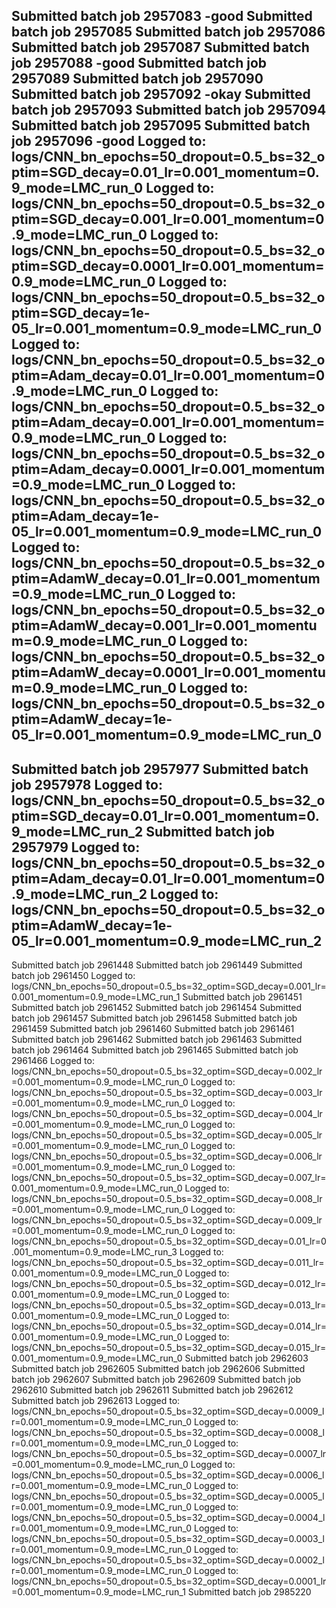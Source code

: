 Submitted batch job 2957083 -good
Submitted batch job 2957085
Submitted batch job 2957086
Submitted batch job 2957087
Submitted batch job 2957088 -good
Submitted batch job 2957089
Submitted batch job 2957090
Submitted batch job 2957092 -okay
Submitted batch job 2957093
Submitted batch job 2957094
Submitted batch job 2957095
Submitted batch job 2957096 -good
Logged to: logs/CNN_bn_epochs=50_dropout=0.5_bs=32_optim=SGD_decay=0.01_lr=0.001_momentum=0.9_mode=LMC_run_0
Logged to: logs/CNN_bn_epochs=50_dropout=0.5_bs=32_optim=SGD_decay=0.001_lr=0.001_momentum=0.9_mode=LMC_run_0
Logged to: logs/CNN_bn_epochs=50_dropout=0.5_bs=32_optim=SGD_decay=0.0001_lr=0.001_momentum=0.9_mode=LMC_run_0
Logged to: logs/CNN_bn_epochs=50_dropout=0.5_bs=32_optim=SGD_decay=1e-05_lr=0.001_momentum=0.9_mode=LMC_run_0
Logged to: logs/CNN_bn_epochs=50_dropout=0.5_bs=32_optim=Adam_decay=0.01_lr=0.001_momentum=0.9_mode=LMC_run_0
Logged to: logs/CNN_bn_epochs=50_dropout=0.5_bs=32_optim=Adam_decay=0.001_lr=0.001_momentum=0.9_mode=LMC_run_0
Logged to: logs/CNN_bn_epochs=50_dropout=0.5_bs=32_optim=Adam_decay=0.0001_lr=0.001_momentum=0.9_mode=LMC_run_0
Logged to: logs/CNN_bn_epochs=50_dropout=0.5_bs=32_optim=Adam_decay=1e-05_lr=0.001_momentum=0.9_mode=LMC_run_0
Logged to: logs/CNN_bn_epochs=50_dropout=0.5_bs=32_optim=AdamW_decay=0.01_lr=0.001_momentum=0.9_mode=LMC_run_0
Logged to: logs/CNN_bn_epochs=50_dropout=0.5_bs=32_optim=AdamW_decay=0.001_lr=0.001_momentum=0.9_mode=LMC_run_0
Logged to: logs/CNN_bn_epochs=50_dropout=0.5_bs=32_optim=AdamW_decay=0.0001_lr=0.001_momentum=0.9_mode=LMC_run_0
Logged to: logs/CNN_bn_epochs=50_dropout=0.5_bs=32_optim=AdamW_decay=1e-05_lr=0.001_momentum=0.9_mode=LMC_run_0
------------------------------------------------------------------------------------------
Submitted batch job 2957977
Submitted batch job 2957978
Logged to: logs/CNN_bn_epochs=50_dropout=0.5_bs=32_optim=SGD_decay=0.01_lr=0.001_momentum=0.9_mode=LMC_run_2
Submitted batch job 2957979
Logged to: logs/CNN_bn_epochs=50_dropout=0.5_bs=32_optim=Adam_decay=0.01_lr=0.001_momentum=0.9_mode=LMC_run_2
Logged to: logs/CNN_bn_epochs=50_dropout=0.5_bs=32_optim=AdamW_decay=1e-05_lr=0.001_momentum=0.9_mode=LMC_run_2
----------------------------------------------------------------------------------------------------------------
Submitted batch job 2961448
Submitted batch job 2961449
Submitted batch job 2961450
Logged to: logs/CNN_bn_epochs=50_dropout=0.5_bs=32_optim=SGD_decay=0.001_lr=0.001_momentum=0.9_mode=LMC_run_1
Submitted batch job 2961451
Submitted batch job 2961452
Submitted batch job 2961454
Submitted batch job 2961457
Submitted batch job 2961458
Submitted batch job 2961459
Submitted batch job 2961460
Submitted batch job 2961461
Submitted batch job 2961462
Submitted batch job 2961463
Submitted batch job 2961464
Submitted batch job 2961465
Submitted batch job 2961466
Logged to: logs/CNN_bn_epochs=50_dropout=0.5_bs=32_optim=SGD_decay=0.002_lr=0.001_momentum=0.9_mode=LMC_run_0
Logged to: logs/CNN_bn_epochs=50_dropout=0.5_bs=32_optim=SGD_decay=0.003_lr=0.001_momentum=0.9_mode=LMC_run_0
Logged to: logs/CNN_bn_epochs=50_dropout=0.5_bs=32_optim=SGD_decay=0.004_lr=0.001_momentum=0.9_mode=LMC_run_0
Logged to: logs/CNN_bn_epochs=50_dropout=0.5_bs=32_optim=SGD_decay=0.005_lr=0.001_momentum=0.9_mode=LMC_run_0
Logged to: logs/CNN_bn_epochs=50_dropout=0.5_bs=32_optim=SGD_decay=0.006_lr=0.001_momentum=0.9_mode=LMC_run_0
Logged to: logs/CNN_bn_epochs=50_dropout=0.5_bs=32_optim=SGD_decay=0.007_lr=0.001_momentum=0.9_mode=LMC_run_0
Logged to: logs/CNN_bn_epochs=50_dropout=0.5_bs=32_optim=SGD_decay=0.008_lr=0.001_momentum=0.9_mode=LMC_run_0
Logged to: logs/CNN_bn_epochs=50_dropout=0.5_bs=32_optim=SGD_decay=0.009_lr=0.001_momentum=0.9_mode=LMC_run_0
Logged to: logs/CNN_bn_epochs=50_dropout=0.5_bs=32_optim=SGD_decay=0.01_lr=0.001_momentum=0.9_mode=LMC_run_3
Logged to: logs/CNN_bn_epochs=50_dropout=0.5_bs=32_optim=SGD_decay=0.011_lr=0.001_momentum=0.9_mode=LMC_run_0
Logged to: logs/CNN_bn_epochs=50_dropout=0.5_bs=32_optim=SGD_decay=0.012_lr=0.001_momentum=0.9_mode=LMC_run_0
Logged to: logs/CNN_bn_epochs=50_dropout=0.5_bs=32_optim=SGD_decay=0.013_lr=0.001_momentum=0.9_mode=LMC_run_0
Logged to: logs/CNN_bn_epochs=50_dropout=0.5_bs=32_optim=SGD_decay=0.014_lr=0.001_momentum=0.9_mode=LMC_run_0
Logged to: logs/CNN_bn_epochs=50_dropout=0.5_bs=32_optim=SGD_decay=0.015_lr=0.001_momentum=0.9_mode=LMC_run_0
Submitted batch job 2962603
Submitted batch job 2962605
Submitted batch job 2962606
Submitted batch job 2962607
Submitted batch job 2962609
Submitted batch job 2962610
Submitted batch job 2962611
Submitted batch job 2962612
Submitted batch job 2962613
Logged to: logs/CNN_bn_epochs=50_dropout=0.5_bs=32_optim=SGD_decay=0.0009_lr=0.001_momentum=0.9_mode=LMC_run_0
Logged to: logs/CNN_bn_epochs=50_dropout=0.5_bs=32_optim=SGD_decay=0.0008_lr=0.001_momentum=0.9_mode=LMC_run_0
Logged to: logs/CNN_bn_epochs=50_dropout=0.5_bs=32_optim=SGD_decay=0.0007_lr=0.001_momentum=0.9_mode=LMC_run_0
Logged to: logs/CNN_bn_epochs=50_dropout=0.5_bs=32_optim=SGD_decay=0.0006_lr=0.001_momentum=0.9_mode=LMC_run_0
Logged to: logs/CNN_bn_epochs=50_dropout=0.5_bs=32_optim=SGD_decay=0.0005_lr=0.001_momentum=0.9_mode=LMC_run_0
Logged to: logs/CNN_bn_epochs=50_dropout=0.5_bs=32_optim=SGD_decay=0.0004_lr=0.001_momentum=0.9_mode=LMC_run_0
Logged to: logs/CNN_bn_epochs=50_dropout=0.5_bs=32_optim=SGD_decay=0.0003_lr=0.001_momentum=0.9_mode=LMC_run_0
Logged to: logs/CNN_bn_epochs=50_dropout=0.5_bs=32_optim=SGD_decay=0.0002_lr=0.001_momentum=0.9_mode=LMC_run_0
Logged to: logs/CNN_bn_epochs=50_dropout=0.5_bs=32_optim=SGD_decay=0.0001_lr=0.001_momentum=0.9_mode=LMC_run_1
Submitted batch job 2985220
